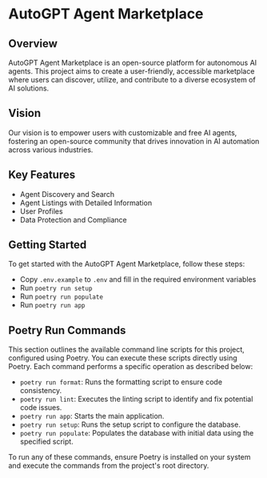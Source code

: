 # AutoGPT Agent Marketplace

## Overview

AutoGPT Agent Marketplace is an open-source platform for autonomous AI agents. This project aims to create a user-friendly, accessible marketplace where users can discover, utilize, and contribute to a diverse ecosystem of AI solutions.

## Vision

Our vision is to empower users with customizable and free AI agents, fostering an open-source community that drives innovation in AI automation across various industries.

## Key Features

- Agent Discovery and Search
- Agent Listings with Detailed Information
- User Profiles
- Data Protection and Compliance

## Getting Started

To get started with the AutoGPT Agent Marketplace, follow these steps:

- Copy `.env.example` to `.env` and fill in the required environment variables
- Run `poetry run setup`
- Run `poetry run populate`
- Run `poetry run app`

## Poetry Run Commands

This section outlines the available command line scripts for this project, configured using Poetry. You can execute these scripts directly using Poetry. Each command performs a specific operation as described below:

- `poetry run format`: Runs the formatting script to ensure code consistency.
- `poetry run lint`: Executes the linting script to identify and fix potential code issues.
- `poetry run app`: Starts the main application.
- `poetry run setup`: Runs the setup script to configure the database.
- `poetry run populate`: Populates the database with initial data using the specified script.

To run any of these commands, ensure Poetry is installed on your system and execute the commands from the project's root directory.
